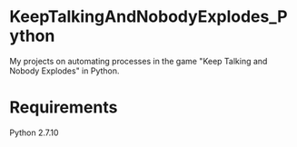# KeepTalkingAndNobodyExplodes_Python
My projects on automating processes in the game "Keep Talking and Nobody Explodes" in Python.

# Requirements
Python 2.7.10
